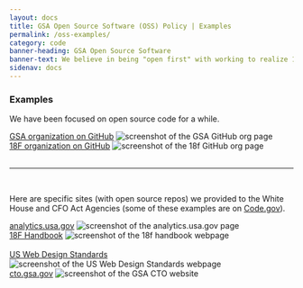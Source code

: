 ```yaml
---
layout: docs
title: GSA Open Source Software (OSS) Policy | Examples
permalink: /oss-examples/
category: code
banner-heading: GSA Open Source Software
banner-text: We believe in being "open first" with working to realize 100% open source code across the Agency. While we may be a little ways away from being fully 100% open source, we take pride in being the government standard for open sourcing code.  What we create is the people's code! Likewise, what we do should be transparent and available to the public. So please, explore some of our public data&mdash;innovate, create, and make sure to give us your feedback.
sidenav: docs
---
```


### Examples

<p dir="ltr">We have been focused on open source code for a while.</p>

<div class="usa-grid">
  <div class="project usa-width-one-half">
    <div class="project-picture">
      <a href="https://github.com/gsa" target="blank">GSA organization on GitHub</a>
      <img src="{{site.baseurl}}/assets/img/gsaGH.png" alt="screenshot of the GSA GitHub org page">
    </div>
  </div>
  <div class="project usa-width-one-half">
    <div class="project-picture">
      <a href="https://github.com/18f" target="blank">18F organization on GitHub</a>
      <img src="{{site.baseurl}}/assets/img/18fGH.png" alt="screenshot of the 18f GitHub org page">
    </div>
  </div>
</div>

<br>
<hr>
<br>

<p dir="ltr">Here are specific sites (with open source repos) we provided to the White House and CFO Act Agencies (some of these examples are on <a href="https://code.gov/" target="blank">Code.gov</a>).</p>

<!--need img here, 12px wide size, have to figure out outline like projects on cto.gsa.gov/projects-->

<div class="usa-grid">
  <div class="project usa-width-one-half">
    <div class="project-picture">
      <a href="https://github.com/18F/analytics.usa.gov#analyticsusagov" target="blank">analytics.usa.gov</a>
      <img src="{{site.baseurl}}/assets/img/analytics.png" alt="screenshot of the analytics.usa.gov page">
    </div>
  </div>
  <div class="project usa-width-one-half">
    <div class="project-picture">
      <a href="https://github.com/18F/handbook" target="blank">18F Handbook</a>
      <img src="{{site.baseurl}}/assets/img/18fHandbook.png" alt="screenshot of the 18f handbook webpage">
    </div>
  </div>
</div>

<br>

<div class="usa-grid">
  <div class="project usa-width-one-half">
    <div class="project-picture">
      <a href="https://github.com/18F/web-design-standards" target="blank">US Web Design Standards</a>
      <img src="{{site.baseurl}}/assets/img/webDesign.png" alt="screenshot of the US Web Design Standards webpage">
    </div>
  </div>
  <div class="project usa-width-one-half">
    <div class="project-picture">
      <a href="https://github.com/GSA/cto-website" target="blank">cto.gsa.gov</a>
      <img src="{{site.baseurl}}/assets/img/cto-website.png" alt="screenshot of the GSA CTO website">
    </div>
  </div>
</div>
